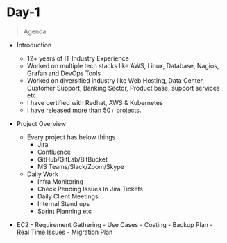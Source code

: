 # Day-1
> Agenda
 - Introduction
    - 12+ years of IT Industry Experience
    - Worked on multiple tech stacks like AWS, Linux, Database, Nagios, Grafan and DevOps Tools
    - Worked on diversified industry like Web Hosting, Data Center, Customer Support, Banking Sector, Product  base, support services etc.
    - I have certified with Redhat, AWS & Kubernetes
    - I have released more than 50+ projects. 

 - Project Overview
    - Every project has below things
        - Jira 
        - Confluence
        - GitHub/GitLab/BitBucket
        - MS Teams/Slack/Zoom/Skype
    - Daily Work
        - Infra Monitoring
        - Check Pending Issues In Jira Tickets
        - Daily Client Meetings
        - Internal Stand ups
        - Sprint Planning etc

 - EC2
        - Requirement Gathering
        - Use Cases
        - Costing 
        - Backup Plan
        - Real Time Issues
        - Migration Plan
